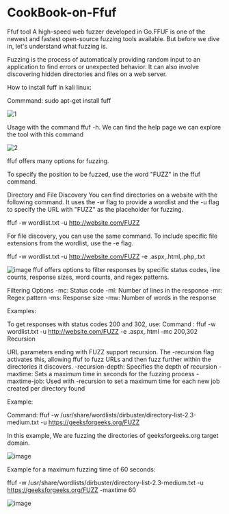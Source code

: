 # CookBook-on-Ffuf
Ffuf tool A high-speed web fuzzer developed in Go.FFUF is one of the newest and fastest open-source fuzzing tools available. But before we dive in, let's understand what fuzzing is.

Fuzzing is the process of automatically providing random input to an application to find errors or unexpected behavior. It can also involve discovering hidden directories and files on a web server.

How to install fuff in kali linux:

Commmand: sudo apt-get install fuff

![1](https://github.com/ChandrikaPadarthi/cookbook-on-fuff/assets/107339345/6c65a3ba-b012-4205-b677-239018c5d3ed)

Usage with the command ffuf -h. We can find the help page we can explore the tool with this command

![2](https://github.com/ChandrikaPadarthi/cookbook-on-fuff/assets/107339345/2b3624e4-757c-4470-b9a9-85f3c03a7cd2)

ffuf offers many options for fuzzing.

To specify the position to be fuzzed, use the word "FUZZ" in the ffuf command.

Directory and File Discovery
You can find directories on a website with the following command. It uses the -w flag to provide a wordlist and the -u flag to specify the URL with "FUZZ" as the placeholder for fuzzing.

ffuf -w wordlist.txt -u http://website.com/FUZZ

For file discovery, you can use the same command. To include specific file extensions from the wordlist, use the -e flag.

ffuf -w wordlist.txt -u http://website.com/FUZZ -e .aspx,.html,.php,.txt

![image](https://github.com/ChandrikaPadarthi/cookbook-on-fuff/assets/107339345/43ffbdef-15a4-4af6-97ef-619dd32b89b0)
ffuf offers options to filter responses by specific status codes, line counts, response sizes, word counts, and regex patterns.


Filtering Options
-mc: Status code
-ml: Number of lines in the response
-mr: Regex pattern
-ms: Response size
-mw: Number of words in the response

Examples:

To get responses with status codes 200 and 302, use:
Command : ffuf -w wordlist.txt -u http://website.com/FUZZ -e .aspx,.html -mc 200,302
Recursion

URL parameters ending with FUZZ support recursion. The -recursion flag activates this, allowing ffuf to fuzz URLs and then fuzz further within the directories it discovers.
-recursion-depth: Specifies the depth of recursion
-maxtime: Sets a maximum time in seconds for the fuzzing process
-maxtime-job: Used with -recursion to set a maximum time for each new job created per directory found

Example:

Command: ffuf -w /usr/share/wordlists/dirbuster/directory-list-2.3-medium.txt -u https://geeksforgeeks.org/FUZZ

In this example, We are fuzzing the directories of geeksforgeeks.org target domain.

![image](https://github.com/ChandrikaPadarthi/cookbook-on-fuff/assets/107339345/397a8759-1f45-4af0-a89a-ef0c45451830)

Example for a maximum fuzzing time of 60 seconds:

ffuf -w /usr/share/wordlists/dirbuster/directory-list-2.3-medium.txt -u https://geeksforgeeks.org/FUZZ -maxtime 60

![image](https://github.com/ChandrikaPadarthi/cookbook-on-ffuf/assets/107339345/ab850c5e-c2d9-43ef-a1a4-a810d339701d)




